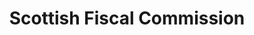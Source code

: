 ---
schema: default
title: Scottish Fiscal Commission
description: Non-departmental public body. Part of Scottish Government
logo: ''
type:
- Non-Departmental Public Body
portal_url: ''
org_url: http://www.fiscal.scot
twitter_handle: 
wikidata_qid: Q20950096
wdtk_id: scottish_fiscal_commission
---